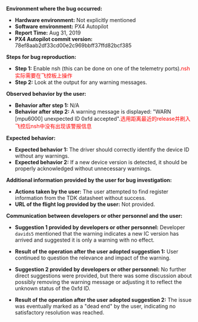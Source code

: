 **Environment where the bug occurred:**

- **Hardware environment:** Not explicitly mentioned
- **Software environment:** PX4 Autopilot
- **Report Time:** Aug 31, 2019
- **PX4 Autopilot commit version:** 78ef8aab2df33cd00e2c969bbff37ffd82bcf385

**Steps for bug reproduction:**

- **Step 1:** Enable nsh (this can be done on one of the telemetry ports).<font color='red'>nsh实际需要在飞控板上操作</font>
- **Step 2:** Look at the output for any warning messages.

**Observed behavior by the user:**

- **Behavior after step 1:** N/A
- **Behavior after step 2:** A warning message is displayed: "WARN  [mpu6000] unexpected ID 0xfd accepted".<font color='red'>选用距离最近的release并刷入飞控后nsh中没有出现该警报信息</font>

**Expected behavior:**

- **Expected behavior 1:** The driver should correctly identify the device ID without any warnings.
- **Expected behavior 2:** If a new device version is detected, it should be properly acknowledged without unnecessary warnings.

**Additional information provided by the user for bug investigation:**

- **Actions taken by the user:** The user attempted to find register information from the TDK datasheet without success.
- **URL of the flight log provided by the user:** Not provided.

**Communication between developers or other personnel and the user:**

- **Suggestion 1 provided by developers or other personnel:** Developer `davids5` mentioned that the warning indicates a new IC version has arrived and suggested it is only a warning with no effect.
- **Result of the operation after the user adopted suggestion 1:** User continued to question the relevance and impact of the warning.
  
- **Suggestion 2 provided by developers or other personnel:** No further direct suggestions were provided, but there was some discussion about possibly removing the warning message or adjusting it to reflect the unknown status of the 0xfd ID.
- **Result of the operation after the user adopted suggestion 2:** The issue was eventually marked as a "dead end" by the user, indicating no satisfactory resolution was reached.
